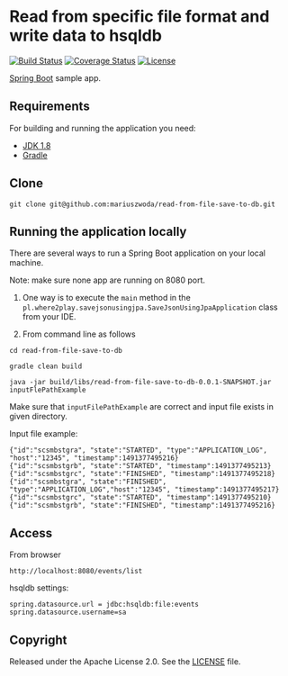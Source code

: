 # Read from specific file format and write data to hsqldb

[![Build Status](https://travis-ci.org/codecentric/springboot-sample-app.svg?branch=master)](https://travis-ci.org/codecentric/springboot-sample-app)
[![Coverage Status](https://coveralls.io/repos/github/codecentric/springboot-sample-app/badge.svg?branch=master)](https://coveralls.io/github/codecentric/springboot-sample-app?branch=master)
[![License](http://img.shields.io/:license-apache-blue.svg)](http://www.apache.org/licenses/LICENSE-2.0.html)

[Spring Boot](http://projects.spring.io/spring-boot/) sample app.

## Requirements

For building and running the application you need:

- [JDK 1.8](http://www.oracle.com/technetwork/java/javase/downloads/jdk8-downloads-2133151.html)
- [Gradle](https://gradle.org/)

## Clone

```shell
git clone git@github.com:mariuszwoda/read-from-file-save-to-db.git
```

## Running the application locally

There are several ways to run a Spring Boot application on your local machine.

Note: make sure none app are running on 8080 port.
 
1) One way is to execute the `main` method in the `pl.where2play.savejsonusingjpa.SaveJsonUsingJpaApplication` class from your IDE.

2) From command line as follows

```shell
cd read-from-file-save-to-db
```
```
gradle clean build
```
```
java -jar build/libs/read-from-file-save-to-db-0.0.1-SNAPSHOT.jar inputFlePathExample 
```

Make sure that ```inputFilePathExample``` are correct and input file exists in given directory.

Input file example:
```
{"id":"scsmbstgra", "state":"STARTED", "type":"APPLICATION_LOG", "host":"12345", "timestamp":1491377495216}
{"id":"scsmbstgrb", "state":"STARTED", "timestamp":1491377495213}
{"id":"scsmbstgrc", "state":"FINISHED", "timestamp":1491377495218}
{"id":"scsmbstgra", "state":"FINISHED", "type":"APPLICATION_LOG","host":"12345", "timestamp":1491377495217}
{"id":"scsmbstgrc", "state":"STARTED", "timestamp":1491377495210}
{"id":"scsmbstgrb", "state":"FINISHED", "timestamp":1491377495216}
```

## Access

From browser
```
http://localhost:8080/events/list
```

hsqldb settings:
```
spring.datasource.url = jdbc:hsqldb:file:events
spring.datasource.username=sa
```


## Copyright

Released under the Apache License 2.0. See the [LICENSE](https://github.com/codecentric/springboot-sample-app/blob/master/LICENSE) file.
